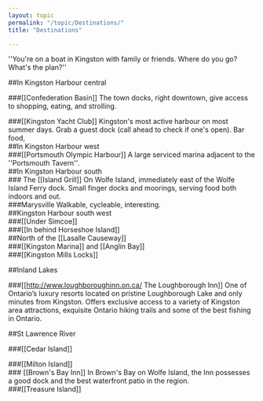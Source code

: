 ```yaml
---
layout: topic
permalink: "/topic/Destinations/"
title: "Destinations"

---
```


''You're on a boat in Kingston with family or friends. Where do you go?  What's the plan?''

##In Kingston Harbour central<div class="halfbox">
###[[Confederation Basin]]
The town docks, right downtown, give access to shopping, eating, and strolling.
</div>
<div class="halfbox">
###[[Kingston Yacht Club]]
Kingston's most active harbour on most summer days.  Grab a guest dock (call ahead to check if one's open). Bar food,
</div>
##In Kingston Harbour west<div class="halfbox">
###[[Portsmouth Olympic Harbour]]
A large serviced marina adjacent to the ''Portsmouth Tavern''.
</div>
##In Kingston Harbour south<div class="halfbox">
### The [[Island Grill]]
On Wolfe Island, immediately east of the Wolfe Island Ferry dock.  Small finger docks and moorings, serving food both indoors and out.
</div>
<div class="halfbox">
###Marysville
Walkable, cycleable, interesting.
</div>
##Kingston Harbour south west<div class="halfbox">
###[[Under Simcoe]]
</div>
<div class="halfbox">
###[[In behind Horseshoe Island]]
</div>
##North of the [[Lasalle Causeway]]<div class="halfbox">
###[[Kingston Marina]] and [[Anglin Bay]]
</div>
<div class="halfbox">
###[[Kingston Mills Locks]]
</div>


##Inland Lakes<div class="halfbox">
###[[http://www.loughboroughinn.on.ca/ The Loughborough Inn]]
One of Ontario’s luxury resorts located on pristine Loughborough Lake and only minutes from Kingston.  Offers exclusive access to a variety of Kingston area attractions, exquisite Ontario hiking trails and some of the best fishing in Ontario.
</div>



##St Lawrence River<div class="halfbox">
###[[Cedar Island]]
</div>
<div class="halfbox">
###[[Milton Island]]
</div>
<div class="halfbox">
### [[Brown's Bay Inn]]
In Brown's Bay on Wolfe Island, the Inn possesses a good dock and the best waterfront patio in the region.
</div>
<div class="halfbox">
###[[Treasure Island]]
</div>





<style type="text/css">.reduced {height:100px;} h2{background:#eee;padding:0.5em 0 0.5em 0.25em;clear:both;}.topicinsert,.insertedit {background-color: #fff;clear:both;} .halfbox img {border-bottom:0;} h3 a:link {color:maroon}</style>

<script type="text/javascript">
jQuery(function($) { $(".halfbox").vjustify();});
jQuery.fn.vjustify=function() {
    var maxHeight=0;
    this.each(function(){
        if (this.offsetHeight>maxHeight) {maxHeight=this.offsetHeight;}
    });
    this.each(function(){
        $(this).height(maxHeight + "px");
        if (this.offsetHeight>maxHeight) {
            $(this).height((maxHeight-(this.offsetHeight-maxHeight))+"px");
        }
    });
};
</script>

